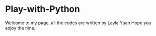 # Play-with-Python
Welcome to my page, all the codes are written by Layla Yuan
Hope you enjoy the time.
